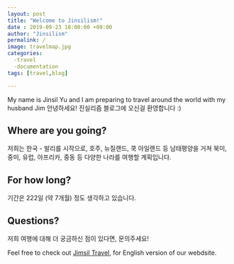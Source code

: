 ```yaml
---
layout: post
title: "Welcome to Jinsilism!"
date : 2019-09-23 18:00:00 +09:00
author: "Jinsilism"
permalink: /
image: travelmap.jpg
categories:
  -travel
  -documentation
tags: [travel,blog]

---
```


My name is Jinsil Yu and I am preparing to travel around the world with my husband Jim
안녕하세요! 진실리즘 블로그에 오신걸 환영합니다 :)

## Where are you going?

저희는 한국 - 발리를 시작으로, 호주, 뉴질랜드, 쿡 아일랜드 등 남태평양을 거쳐 북미, 중미, 유럽, 아프리카, 중동 등 다양한 나라를 여행할 계획입니다.

## For how long?

기간은 222일 (약 7개월) 정도 생각하고 있습니다.

## Questions?

저희 여행에 대해 더 궁금하신 점이 있다면, 문의주세요!

Feel free to check out <a href="https://jinsil.com" target="_blank">Jimsil Travel</a>, for English  version of our webdsite.
